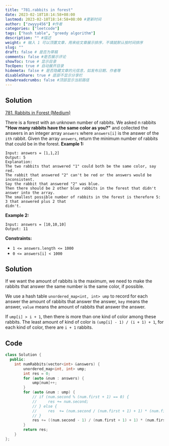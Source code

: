 ```yaml
---
title: "781.rabbits in forest"
date: 2023-02-18T18:14:58+08:00
lastmod: 2023-02-18T18:14:58+08:00 #更新时间
author: ["zwyyy456"] #作者
categories: ["leetcode"]
tags: ["hash table", "greedy algorithm"]
description: "" #描述
weight: # 输入 1 可以顶置文章，用来给文章展示排序，不填就默认按时间排序
slug: ""
draft: false # 是否为草稿
comments: false #是否展示评论
showToc: true # 显示目录
TocOpen: true # 自动展开目录
hidemeta: false # 是否隐藏文章的元信息，如发布日期、作者等
disableShare: true # 底部不显示分享栏
showbreadcrumbs: false #顶部显示当前路径
---
```

## Solution
[781. Rabbits in Forest (Medium)](https://leetcode.com/problems/rabbits-in-forest/
)

There is a forest with an unknown number of rabbits. We asked n rabbits **"How many rabbits have the
same color as you?"** and collected the answers in an integer array `answers` where `answers[i]` is
the answer of the `ith` rabbit.
Given the array `answers`, return the minimum number of rabbits that could be in the forest.
**Example 1:**
```
Input: answers = [1,1,2]
Output: 5
Explanation:
The two rabbits that answered "1" could both be the same color, say red.
The rabbit that answered "2" can't be red or the answers would be inconsistent.
Say the rabbit that answered "2" was blue.
Then there should be 2 other blue rabbits in the forest that didn't answer into the array.
The smallest possible number of rabbits in the forest is therefore 5: 3 that answered plus 2 that
didn't.
```
**Example 2:**
```
Input: answers = [10,10,10]
Output: 11
```
**Constraints:**
- `1 <= answers.length <= 1000`
- `0 <= answers[i] < 1000`

## Solution
If we want the amount of rabbits is the maximum, we need to make the rabbits that answer the same number is the same color, if possible.

We use a hash table `unordered_map<int, int> ump` to record for each answer the amount of rabbits that answer the answer, `key` means the answer, `value` means the amount of rabbits that answer the answer.

If `ump[i] > i + 1`, then there is more than one kind of color among these rabbits. The least amount of kind of color is `(ump[i] - 1) / (i + 1) + 1`, for each kind of color, there are `i + 1` rabbits.

## Code
```cpp
class Solution {
  public:
    int numRabbits(vector<int> &answers) {
        unordered_map<int, int> ump;
        int res = 0;
        for (auto &num : answers) {
            ump[num]++;
        }
        for (auto &num : ump) {
            // if (num.second % (num.first + 1) == 0) {
            //     res += num.second;
            // } else {
            //     res  += (num.second / (num.first + 1) + 1) * (num.first + 1);
            // }
            res += ((num.second - 1) / (num.first + 1) + 1) * (num.first + 1);
        }
        return res;
    }
};
```
